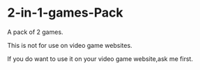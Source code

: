# 2-in-1-games-Pack
A pack of 2 games.

This is not for use on video game websites.

If you do want to use it on your video game website,ask me first.

